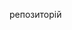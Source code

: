 репозиторій
<!---
anAstasiiA050/anAstasiiA050 is a ✨ special ✨ repository because its `README.md` (this file) appears on your GitHub profile.
You can click the Preview link to take a look at your changes.
--->

